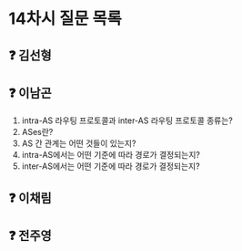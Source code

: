 # 14차시 질문 목록

## ❓ 김선형

## ❓ 이남곤

1. intra-AS 라우팅 프로토콜과 inter-AS 라우팅 프로토콜 종류는?
2. ASes란?
3. AS 간 관계는 어떤 것들이 있는지?
4. intra-AS에서는 어떤 기준에 따라 경로가 결정되는지?
5. inter-AS에서는 어떤 기준에 따라 경로가 결정되는지?

## ❓ 이채림

## ❓ 전주영
